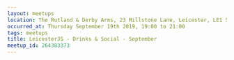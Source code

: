 ```yaml
---
layout: meetups
location: The Rutland & Derby Arms, 23 Millstone Lane, Leicester, LE1 5JN
occurred_at: Thursday September 19th 2019, 19:00 to 21:00
tags: meetups
title: LeicesterJS - Drinks & Social - September
meetup_id: 264383373
---
```

